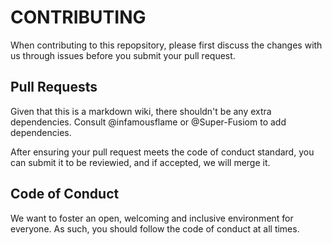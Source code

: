 # CONTRIBUTING

When contributing to this repopsitory, please first discuss the changes with us through issues before you submit your pull request.

## Pull Requests

Given that this is a markdown wiki, there shouldn't be any extra dependencies. Consult @infamousflame or @Super-Fusiom to add dependencies.

After ensuring your pull request meets the code of conduct standard, you can submit it to be reviewied, and if accepted, we will merge it.

## Code of Conduct

We want to foster an open, welcoming and inclusive environment for everyone. As such, you should follow the code of conduct at all times.


